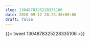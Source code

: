 ```yaml
---
slug: 1304878325228335106
date: 2020-09-12 20:23:30+00:00
draft: false
---
```


{{< tweet 1304878325228335106 >}}
